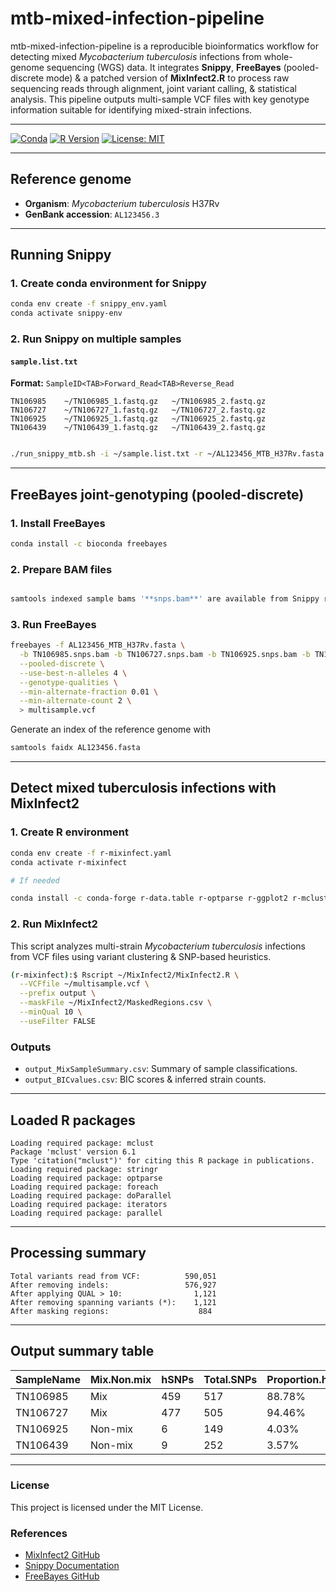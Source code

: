 # mtb-mixed-infection-pipeline

mtb-mixed-infection-pipeline is a reproducible bioinformatics workflow for detecting mixed *Mycobacterium tuberculosis* infections from whole-genome sequencing (WGS) data. It integrates **Snippy**, **FreeBayes** (pooled-discrete mode) & a patched version of **MixInfect2.R** to process raw sequencing reads through alignment, joint variant calling, & statistical analysis. This pipeline outputs multi-sample VCF files with key genotype information suitable for identifying mixed-strain infections.

---

[![Conda](https://img.shields.io/conda/vn/conda-forge/r-mclust.svg)](https://anaconda.org/conda-forge/r-mclust)
[![R Version](https://img.shields.io/badge/R-4.0+-blue.svg)](https://cran.r-project.org/)
[![License: MIT](https://img.shields.io/badge/License-MIT-yellow.svg)](LICENSE)


---

## Reference genome
- **Organism**: *Mycobacterium tuberculosis* H37Rv  
- **GenBank accession**: `AL123456.3`

---

##  Running Snippy

### 1. Create conda environment for Snippy

```bash
conda env create -f snippy_env.yaml
conda activate snippy-env
```

### 2. Run Snippy on multiple samples

#### `sample.list.txt`

**Format:** `SampleID<TAB>Forward_Read<TAB>Reverse_Read`

```
TN106985	~/TN106985_1.fastq.gz	~/TN106985_2.fastq.gz
TN106727	~/TN106727_1.fastq.gz	~/TN106727_2.fastq.gz
TN106925	~/TN106925_1.fastq.gz	~/TN106925_2.fastq.gz
TN106439	~/TN106439_1.fastq.gz	~/TN106439_2.fastq.gz
```

```bash

./run_snippy_mtb.sh -i ~/sample.list.txt -r ~/AL123456_MTB_H37Rv.fasta -t 8

```

---

## FreeBayes joint-genotyping (pooled-discrete)

### 1. Install FreeBayes

```bash
conda install -c bioconda freebayes

```

### 2. Prepare BAM files

```bash

samtools indexed sample bams '**snps.bam**' are available from Snippy run on multiple samples

```

### 3. Run FreeBayes

```bash
freebayes -f AL123456_MTB_H37Rv.fasta \
  -b TN106985.snps.bam -b TN106727.snps.bam -b TN106925.snps.bam -b TN106439.snps.bam\
  --pooled-discrete \
  --use-best-n-alleles 4 \
  --genotype-qualities \
  --min-alternate-fraction 0.01 \
  --min-alternate-count 2 \
  > multisample.vcf
```

Generate an index of the reference genome with

 ```bash
samtools faidx AL123456.fasta

 ```

---

## Detect mixed tuberculosis infections with MixInfect2

### 1. Create R environment
```bash
conda env create -f r-mixinfect.yaml
conda activate r-mixinfect

# If needed

conda install -c conda-forge r-data.table r-optparse r-ggplot2 r-mclust "r-base>=4.0" "icu=73.2"

```

### 2. Run MixInfect2

This script analyzes multi-strain *Mycobacterium tuberculosis* infections from VCF files using variant clustering & SNP-based heuristics.

```bash
(r-mixinfect):$ Rscript ~/MixInfect2/MixInfect2.R \
  --VCFfile ~/multisample.vcf \
  --prefix output \
  --maskFile ~/MixInfect2/MaskedRegions.csv \
  --minQual 10 \
  --useFilter FALSE
```

### Outputs

- `output_MixSampleSummary.csv`: Summary of sample classifications.
- `output_BICvalues.csv`: BIC scores & inferred strain counts.

---

## Loaded R packages

```
Loading required package: mclust
Package 'mclust' version 6.1
Type 'citation("mclust")' for citing this R package in publications.
Loading required package: stringr
Loading required package: optparse
Loading required package: foreach
Loading required package: doParallel
Loading required package: iterators
Loading required package: parallel
```

---

## Processing summary

```
Total variants read from VCF:          590,051
After removing indels:                 576,927
After applying QUAL > 10:                1,121
After removing spanning variants (*):    1,121
After masking regions:                    884
```

---

## Output summary table

| SampleName | Mix.Non.mix | hSNPs | Total.SNPs | Proportion.hSNPs_totalSNPs | No.strains | Major.strain.proportion |
|------------|-------------|-------|------------|-----------------------------|------------|--------------------------|
| TN106985   | Mix         |   459 |        517 | 88.78%                      | 2          | 0.78                     |
| TN106727   | Mix         |   477 |        505 | 94.46%                      | 2          | 0.71                     |
| TN106925   | Non-mix     |     6 |        149 | 4.03%                       | 1          | NA                       |
| TN106439   | Non-mix     |     9 |        252 | 3.57%                       | 1          | NA                       |

---
### License

This project is licensed under the MIT License.


### References
- [MixInfect2 GitHub](https://github.com/bensobkowiak/MixInfect2)
- [Snippy Documentation](https://github.com/tseemann/snippy)
- [FreeBayes GitHub](https://github.com/freebayes/freebayes)


